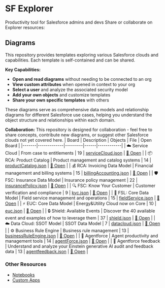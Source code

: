 # SF Explorer

Productivity tool for Salesforce admins and devs
Share or collaborate on Explorer resources:

## Diagrams

This repository provides templates exploring various Salesforce clouds and capabilities. Each template is self-contained and can be shared.

**Key Capabilities:**
- **Open and read diagrams** without needing to be connected to an org
- **View custom attributes** when opened in context to your org
- **Select a user** and analyze the associated security model
- **Add your own objects** and customize templates
- **Share your own specific templates** with others

These diagrams serve as comprehensive data models and relationship diagrams for different Salesforce use cases, helping you understand the object structure and relationships within each domain.

**Collaboration:** This repository is designed for collaboration - feel free to share concepts, contribute new diagrams, or suggest other Salesforce clouds not yet covered here.
| Board | Description | Objects | File | Open Board |
|-------|-------------|---------|------|------------|
| ☁️ Service Cloud | From case to entitlements | 19 | [serviceCloud.json](./Boards/serviceCloud.json) | [🔗 Open](https://app.sf-explorer.com/well-architected.html#sfe.erd?template=serviceCloud) |
| 📦 RCA: Product Catalog | Product management and catalog systems | 14 | [productCatalog.json](./Boards/productCatalog.json) | [🔗 Open](https://app.sf-explorer.com/well-architected.html#sfe.erd?template=cpq) |
| 💰 RCA: Invoicing Data Model | Financial management and billing systems | 15 | [billingAccounting.json](./Boards/billingAccounting.json) | [🔗 Open](https://app.sf-explorer.com/well-architected.html#sfe.erd?template=billingAccounting) |
| 🛡️ FSC: Insurance Data Model | Insurance policy management | 22 | [insurancePolicy.json](./Boards/insurancePolicy.json) | [🔗 Open](https://app.sf-explorer.com/well-architected.html#sfe.erd?template=insurancePolicy) |
| 🔍 FSC: Know Your Customer | Customer verification and compliance | 9 | [kyc.json](./Boards/kyc.json) | [🔗 Open](https://app.sf-explorer.com/well-architected.html#sfe.erd?template=kyc) |
| 🔧 FSL: Core Data Model | Field service management and operations | 15 | [fieldService.json](./Boards/fieldService.json) | [🔗 Open](https://app.sf-explorer.com/well-architected.html#sfe.erd?template=fieldService) |
| ⚡ EUC: Core Data Model | Energy&Utility Cloud now on Core | 10 | [euc.json](./Boards/euc.json) | [🔗 Open](https://app.sf-explorer.com/well-architected.html#sfe.erd?template=euc) |
| 🔒 Shield: Available Events | Discover the 40 available event and examples of how to leverage them | 37 | [shield.json](./Boards/shield.json) | [🔗 Open](https://app.sf-explorer.com/well-architected.html#sfe.erd?template=shield) |
| ☁️ Data Cloud: SSOT Model | SSOT Data Model | 7 | [datacloud.json](./Boards/datacloud.json) | [🔗 Open](https://app.sf-explorer.com/well-architected.html#sfe.erd?template=datacloud) |
| ⚙️ Business Rule Engine | Business rule management | 13 | [businessRuleEngine.json](./Boards/businessRuleEngine.json) | [🔗 Open](https://app.sf-explorer.com/well-architected.html#sfe.erd?template=businessRuleEngine) |
| 🤖 Agentforce | Agent productivity and management tools | 14 | [agentForce.json](./Boards/agentForce.json) | [🔗 Open](https://app.sf-explorer.com/well-architected.html#sfe.erd?template=agentForce) |
| 🤖 Agentforce feedback | Understand and analyze your Einstein generative AI audit and feedback data | 13 | [agentfeedback.json](./Boards/agentfeedback.json) | [🔗 Open](https://app.sf-explorer.com/well-architected.html#sfe.erd?template=agentfeedback) |


### Other Resources

* [Notebooks](./Notebooks/)
* [Custom Apps](./CustomApps/)
